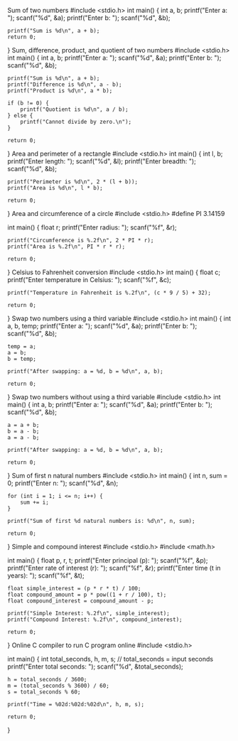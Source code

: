 Sum of two numbers
#include <stdio.h>
int main() {
    int a, b;
    printf("Enter a: ");
    scanf("%d", &a);
    printf("Enter b: ");
    scanf("%d", &b);

    printf("Sum is %d\n", a + b);
    return 0;
}
Sum, difference, product, and quotient of two numbers
#include <stdio.h>
int main() {
    int a, b;
    printf("Enter a: ");
    scanf("%d", &a);
    printf("Enter b: ");
    scanf("%d", &b);

    printf("Sum is %d\n", a + b);
    printf("Difference is %d\n", a - b);
    printf("Product is %d\n", a * b);

    if (b != 0) {
        printf("Quotient is %d\n", a / b);
    } else {
        printf("Cannot divide by zero.\n");
    }

    return 0;
}
Area and perimeter of a rectangle
#include <stdio.h>
int main() {
    int l, b;
    printf("Enter length: ");
    scanf("%d", &l);
    printf("Enter breadth: ");
    scanf("%d", &b);

    printf("Perimeter is %d\n", 2 * (l + b));
    printf("Area is %d\n", l * b);

    return 0;
}
 Area and circumference of a circle
#include <stdio.h>
#define PI 3.14159

int main() {
    float r;
    printf("Enter radius: ");
    scanf("%f", &r);

    printf("Circumference is %.2f\n", 2 * PI * r);
    printf("Area is %.2f\n", PI * r * r);

    return 0;
}
Celsius to Fahrenheit conversion
#include <stdio.h>
int main() {
    float c;
    printf("Enter temperature in Celsius: ");
    scanf("%f", &c);

    printf("Temperature in Fahrenheit is %.2f\n", (c * 9 / 5) + 32);

    return 0;
}
Swap two numbers using a third variable
#include <stdio.h>
int main() {
    int a, b, temp;
    printf("Enter a: ");
    scanf("%d", &a);
    printf("Enter b: ");
    scanf("%d", &b);

    temp = a;
    a = b;
    b = temp;

    printf("After swapping: a = %d, b = %d\n", a, b);

    return 0;
}
Swap two numbers without using a third variable
#include <stdio.h>
int main() {
    int a, b;
    printf("Enter a: ");
    scanf("%d", &a);
    printf("Enter b: ");
    scanf("%d", &b);

    a = a + b;
    b = a - b;
    a = a - b;

    printf("After swapping: a = %d, b = %d\n", a, b);

    return 0;
}
Sum of first n natural numbers
#include <stdio.h>
int main() {
    int n, sum = 0;
    printf("Enter n: ");
    scanf("%d", &n);

    for (int i = 1; i <= n; i++) {
        sum += i;
    }

    printf("Sum of first %d natural numbers is: %d\n", n, sum);

    return 0;
}
Simple and compound interest
#include <stdio.h>
#include <math.h>

int main() {
    float p, r, t;
    printf("Enter principal (p): ");
    scanf("%f", &p);
    printf("Enter rate of interest (r): ");
    scanf("%f", &r);
    printf("Enter time (t in years): ");
    scanf("%f", &t);

    float simple_interest = (p * r * t) / 100;
    float compound_amount = p * pow((1 + r / 100), t);
    float compound_interest = compound_amount - p;

    printf("Simple Interest: %.2f\n", simple_interest);
    printf("Compound Interest: %.2f\n", compound_interest);

    return 0;
}
Online C compiler to run C program online
#include <stdio.h>

int main() {
    int total_seconds, h, m, s;  // total_seconds = input seconds
    printf("Enter total seconds: ");
    scanf("%d", &total_seconds);

    h = total_seconds / 3600;
    m = (total_seconds % 3600) / 60;
    s = total_seconds % 60;

    printf("Time = %02d:%02d:%02d\n", h, m, s);

    return 0;
}
